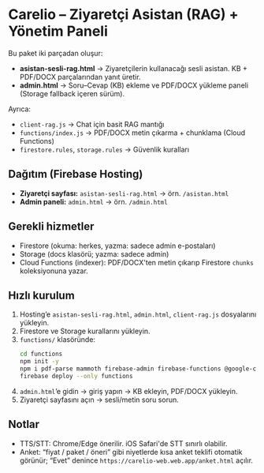 # Carelio – Ziyaretçi Asistan (RAG) + Yönetim Paneli
Bu paket iki parçadan oluşur:
- **asistan-sesli-rag.html** → Ziyaretçilerin kullanacağı sesli asistan. KB + PDF/DOCX parçalarından yanıt üretir.
- **admin.html** → Soru–Cevap (KB) ekleme ve PDF/DOCX yükleme paneli (Storage fallback içeren sürüm).

Ayrıca:
- `client-rag.js` → Chat için basit RAG mantığı
- `functions/index.js` → PDF/DOCX metin çıkarma + chunklama (Cloud Functions)
- `firestore.rules`, `storage.rules` → Güvenlik kuralları

## Dağıtım (Firebase Hosting)
- **Ziyaretçi sayfası:** `asistan-sesli-rag.html` → örn. `/asistan.html`
- **Admin paneli:** `admin.html` → örn. `/admin.html`

## Gerekli hizmetler
- Firestore (okuma: herkes, yazma: sadece admin e-postaları)
- Storage (docs klasörü; yazma: sadece admin)
- Cloud Functions (indexer): PDF/DOCX'ten metin çıkarıp Firestore `chunks` koleksiyonuna yazar.

## Hızlı kurulum
1) Hosting’e `asistan-sesli-rag.html`, `admin.html`, `client-rag.js` dosyalarını yükleyin.
2) Firestore ve Storage kurallarını yükleyin.
3) `functions/` klasöründe:
   ```bash
   cd functions
   npm init -y
   npm i pdf-parse mammoth firebase-admin firebase-functions @google-cloud/storage
   firebase deploy --only functions
   ```
4) `admin.html`’e gidin → giriş yapın → KB ekleyin, PDF/DOCX yükleyin.
5) Ziyaretçi sayfasını açın → sesli/metin soru sorun.

## Notlar
- TTS/STT: Chrome/Edge önerilir. iOS Safari'de STT sınırlı olabilir.
- Anket: “fiyat / paket / öneri” gibi niyetlerde kısa anket teklifi otomatik görünür; “Evet” denince `https://carelio-web.web.app/anket.html` açılır.

